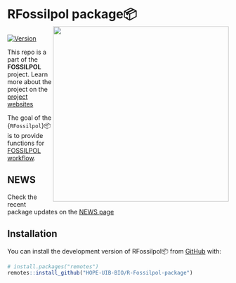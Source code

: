 # RFossilpol package:package:<img src="https://hope-uib-bio.github.io/FOSSILPOL-website/figures/fossilpol_logo.png" align="right" width="400" />

<!-- badges: start -->
[![Version](https://img.shields.io/github/v/release/HOPE-UIB-BIO/R-Fossilpol-package?label=Version&logo=github)](https://github.com/HOPE-UIB-BIO/R-Fossilpol-package/releases)
<!-- badges: end -->

This repo is a part of the **FOSSILPOL** project. Learn more about the project on the [project websites](https://hope-uib-bio.github.io/FOSSILPOL-website/)

The goal of the {`RFossilpol`}:package: is to provide functions for [FOSSILPOL workflow](https://github.com/HOPE-UIB-BIO/FOSSILPOL-workflow).

## NEWS

Check the recent package updates on the [NEWS page](https://github.com/HOPE-UIB-BIO/R-Fossilpol-package/blob/main/NEWS.md)

## Installation

You can install the development version of RFossilpol:package: from [GitHub](https://github.com/) with:

``` r
# install.packages("remotes")
remotes::install_github("HOPE-UIB-BIO/R-Fossilpol-package")
```
